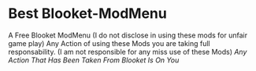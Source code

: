 # Best Blooket-ModMenu
A Free Blooket ModMenu
(I do not disclose in using these mods for unfair game play)
Any Action of using these Mods you are taking full responsability.
(I am not responsible for any miss use of these Mods)
*Any Action That Has Been Taken From Blooket Is On You*
